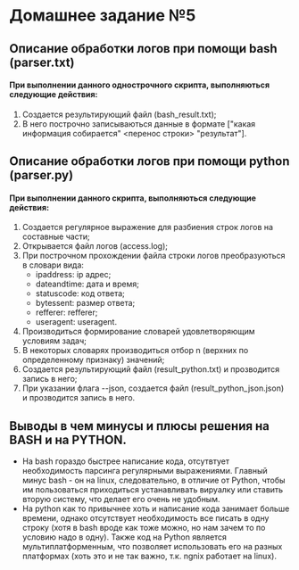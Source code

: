 # Домашнее задание №5

## Описание обработки логов при помощи bash (parser.txt)

#### При выполнении данного однострочного скрипта, выполняються следующие действия:

1. Создается результирующий файл (bash_result.txt);
2. В него построчно записываються данные в формате ["какая информация собирается" <перенос строки> "результат"].

## Описание обработки логов при помощи python (parser.py)

#### При выполнении данного скрипта, выполняються следующие действия:

1. Создается регулярное выражение для разбиения строк логов на составные части;
2. Открывается файл логов (access.log);
3. При построчном прохождении файла строки логов преобразуються в словари вида:
    * ipaddress: ip адрес;
    * dateandtime: дата и время;
    * statuscode: код ответа;
    * bytessent: размер ответа;
    * refferer: refferer;
    * useragent: useragent.
4. Производиться формирование словарей удовлетворяющим условиям задач;
5. В некоторых словарях производиться отбор n (верхних по определенному признаку) значений;
6. Создается результирующий файл (result_python.txt) и прозводится запись в него;
7. При указании флага --json, создается файл (result_python_json.json) и прозводится запись в него.

## Выводы в чем минусы и плюсы решения на BASH и на PYTHON.

* На bash гораздо быстрее написание кода, отсутвтует необходимость парсинга регулярными выражениями.
  Главный минус bash - он на linux, следовательно, в отличие от Python, чтобы им пользоваться приходиться 
  устанавливать вируалку или ставить вторую систему, что делает его очень не удобным.
* На python как то привычнее хоть и написание кода занимает больше времени, однако отсутствует необходимость все 
  писать в одну строку (хотя в bash вроде как тоже можно, но нам зачем то по условию надо в одну). Также код на Python
  является мультиплатформенным, что позволяет использовать его на разных платформах (хоть это и не так важно, т.к.
  ngnix работает на linux).

